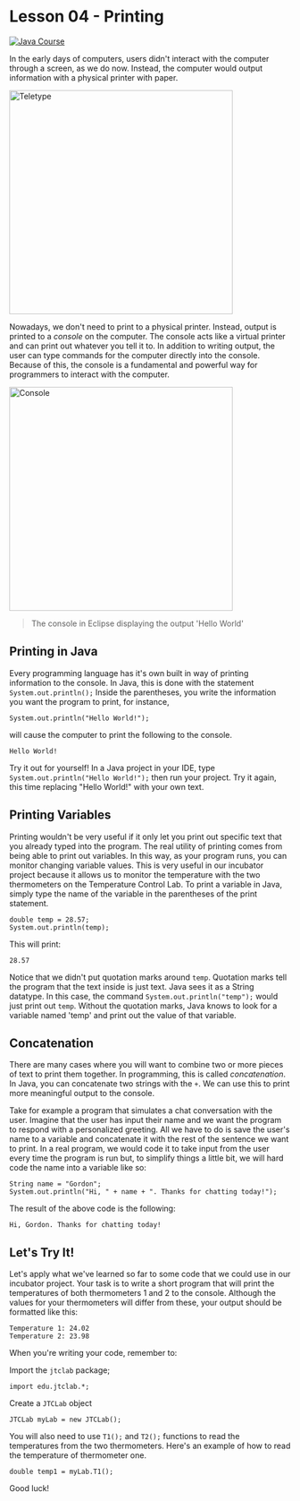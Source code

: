 # Lesson 04 - Printing

[![Java Course](https://apmonitor.com/che263/uploads/Begin_Java/BeginJava04.png)](https://www.youtube.com/watch?v=QCaHGi634vw&list=PLLBUgWXdTBDgp8_akDMUUV0_QRlIYwjGJ "Begin Java with the TCLab")

In the early days of computers, users didn't interact with the computer through a screen, as we do now. Instead, the computer would output information with a physical printer with paper.

<img src="https://upload.wikimedia.org/wikipedia/commons/8/89/WACsOperateTeletype.jpg" alt="Teletype" width="400
"/> 

Nowadays, we don't need to print to a physical printer. Instead, output is printed to a *console* on the computer. The console acts like a virtual printer and can print out whatever you tell it to. In addition to writing output, the user can type commands for the computer directly into the console. Because of this, the console is a fundamental and powerful way for programmers to interact with the computer.

<img src="https://i.imgur.com/RyFcMCv.png" alt="Console" width="400
"/> 
> The console in Eclipse displaying the output 'Hello World'

## Printing in Java
Every programming language has it's own built in way of printing information to the console. In Java, this is done with the statement ```System.out.println();``` Inside the parentheses, you write the information you want the program to print, for instance,
```
System.out.println("Hello World!");
```
will cause the computer to print the following to the console.
```
Hello World!
```
Try it out for yourself! In a Java project in your IDE, type ```System.out.println("Hello World!");``` then run your project. Try it again, this time replacing "Hello World!" with your own text.

## Printing Variables
Printing wouldn't be very useful if it only let you print out specific text that you already typed into the program. The real utility of printing comes from being able to print out variables. In this way, as your program runs, you can monitor changing variable values. This is very useful in our incubator project because it allows us to monitor the temperature with the two thermometers on the Temperature Control Lab. To print a variable in Java, simply type the name of the variable in the parentheses of the print statement.
```
double temp = 28.57;
System.out.println(temp);
```
This will print:
```
28.57
```
Notice that we didn't put quotation marks around ```temp```. Quotation marks tell the program that the text inside is just text. Java sees it as a String datatype. In this case, the command ```System.out.println("temp");``` would just print out ```temp```. Without the quotation marks, Java knows to look for a variable named 'temp' and print out the value of that variable.
## Concatenation
There are many cases where you will want to combine two or more pieces of text to print them together. In programming, this is called *concatenation*. In Java, you can concatenate two strings with the ```+```. We can use this to print more meaningful output to the console.

Take for example a program that simulates a chat conversation with the user. Imagine that the user has input their name and we want the program to respond with a personalized greeting. All we have to do is save the user's name to a variable and concatenate it with the rest of the sentence we want to print. In a real program, we would code it to take input from the user every time the program is run but, to simplify things a little bit, we will hard code the name into a variable like so:
```
String name = "Gordon";
System.out.println("Hi, " + name + ". Thanks for chatting today!");
```
The result of the above code is the following:
```
Hi, Gordon. Thanks for chatting today!
```

## Let's Try It!
Let's apply what we've learned so far to some code that we could use in our incubator project. Your task is to write a short program that will print the temperatures of both thermometers 1 and 2 to the console. Although the values for your thermometers will differ from these, your output should be formatted like this:
```
Temperature 1: 24.02
Temperature 2: 23.98
```
When you're writing your code, remember to:

Import the ```jtclab``` package;
```
import edu.jtclab.*;
```
Create a ```JTCLab``` object
```
JTCLab myLab = new JTCLab();
```
You will also need to use ```T1();``` and ```T2();``` functions to read the temperatures from the two thermometers. Here's an example of how to read the temperature of thermometer one.
```
double temp1 = myLab.T1();
```
Good luck!
